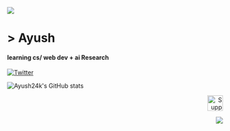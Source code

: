 <img src="https://cdn.discordapp.com/attachments/1065510995520389120/1153679064889053235/1080x360.jpg" />

<h1>> Ayush</h1> 
<h4>learning cs/ web dev + ai Research</h4>

[![Twitter](https://img.shields.io/twitter/url/https/twitter.com/ayushanshuu.svg?style=social&label=Follow%20%40ayushanshuu)](https://twitter.com/ayushanshuu)

![Ayush24k's GitHub stats](https://github-readme-stats.vercel.app/api?username=ayush24k&show_icons=true&theme=dark)


<p align="right">
<a href='https://www.buymeacoffee.com/ayushanshu' target='_blank'><img height='36' style='border:0px;height:36px;' src='https://cdn.buymeacoffee.com/buttons/v2/default-yellow.png' border='0' alt='Support Ayush on buymecoffee' /></a>
</p>

<img align="right" src="https://komarev.com/ghpvc/?username=ayush24k&color=brightgreen" />
